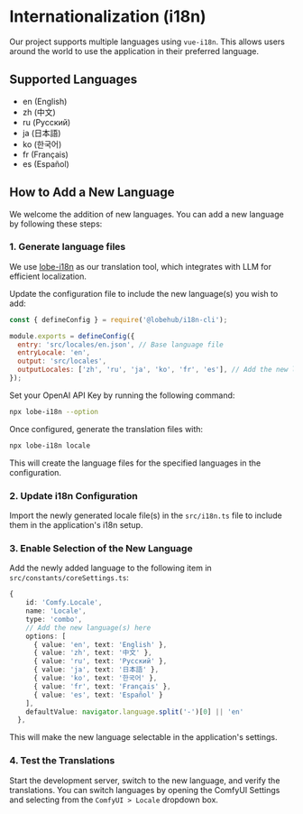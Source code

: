 # Internationalization (i18n)

Our project supports multiple languages using `vue-i18n`. This allows users around the world to use the application in their preferred language.

## Supported Languages

- en (English)
- zh (中文)
- ru (Русский)
- ja (日本語)
- ko (한국어)
- fr (Français)
- es (Español)

## How to Add a New Language

We welcome the addition of new languages. You can add a new language by following these steps:

### 1\. Generate language files

We use [lobe-i18n](https://github.com/lobehub/lobe-cli-toolbox/blob/master/packages/lobe-i18n/README.md) as our translation tool, which integrates with LLM for efficient localization.

Update the configuration file to include the new language(s) you wish to add:

```javascript
const { defineConfig } = require('@lobehub/i18n-cli');

module.exports = defineConfig({
  entry: 'src/locales/en.json', // Base language file
  entryLocale: 'en',
  output: 'src/locales',
  outputLocales: ['zh', 'ru', 'ja', 'ko', 'fr', 'es'], // Add the new language(s) here
});
```

Set your OpenAI API Key by running the following command:

```sh
npx lobe-i18n --option
```

Once configured, generate the translation files with:

```sh
npx lobe-i18n locale
```

This will create the language files for the specified languages in the configuration.

### 2\. Update i18n Configuration

Import the newly generated locale file(s) in the `src/i18n.ts` file to include them in the application's i18n setup.

### 3\. Enable Selection of the New Language

Add the newly added language to the following item in `src/constants/coreSettings.ts`:

```typescript
{
    id: 'Comfy.Locale',
    name: 'Locale',
    type: 'combo',
    // Add the new language(s) here
    options: [
      { value: 'en', text: 'English' },
      { value: 'zh', text: '中文' },
      { value: 'ru', text: 'Русский' },
      { value: 'ja', text: '日本語' },
      { value: 'ko', text: '한국어' },
      { value: 'fr', text: 'Français' },
      { value: 'es', text: 'Español' }
    ],
    defaultValue: navigator.language.split('-')[0] || 'en'
  },
```

This will make the new language selectable in the application's settings.

### 4\. Test the Translations

Start the development server, switch to the new language, and verify the translations. You can switch languages by opening the ComfyUI Settings and selecting from the `ComfyUI > Locale` dropdown box.
